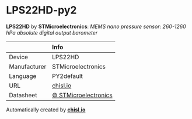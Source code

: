 # LPS22HD-py2

**LPS22HD** by **STMicroelectronics**: *MEMS nano pressure sensor: 260-1260 hPa absolute digital output barometer*

|              | Info                         |
|:-------------|:-----------------------------|
| Device       | LPS22HD                        |
| Manufacturer | STMicroelectronics |
| Language     | PY2default |
| URL          | [chisl.io](https://chisl.io/v/LPS22HD?t=py2&r=default) |
| Datasheet    | [&copy; STMicroelectronics](http://www.st.com/resource/en/datasheet/lps22hd.pdf) |

Automatically created by **[chisl.io](https://chisl.io)**
